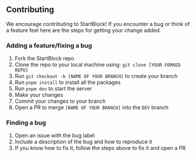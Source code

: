 ## Contributing

We encourage contributing to StartBlock! If you encounter a bug or think of a feature feel here are the steps for getting your change added.

### Adding a feature/fixing a bug

1. Fork the StartBlock repo
2. Clone the repo to your local machine using: `git clone [YOUR FORKED REPO]`
3. Run `git checkout -b [NAME OF YOUR BRANCH]` to create your branch
4. Run `pnpm install` to install all the packages
5. Run `pnpm dev` to start the server
6. Make your changes
7. Commit your changes to your branch
8. Open a PR to merge `[NAME OF YOUR BRANCH]` into the `DEV` branch

### Finding a bug

1. Open an issue with the bug label
2. Include a description of the bug and how to reproduce it
3. If you know how to fix it, follow the steps above to fix it and open a PR
